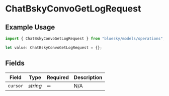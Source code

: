 # ChatBskyConvoGetLogRequest

## Example Usage

```typescript
import { ChatBskyConvoGetLogRequest } from "bluesky/models/operations";

let value: ChatBskyConvoGetLogRequest = {};
```

## Fields

| Field              | Type               | Required           | Description        |
| ------------------ | ------------------ | ------------------ | ------------------ |
| `cursor`           | *string*           | :heavy_minus_sign: | N/A                |